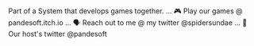 Part of a System that develops games together.
...
🎮 Play our games @ pandesoft.itch.io 
...
🗣 Reach out to me @ my twitter @spidersundae
...
🐇 Our host's twitter @pandesoft 

<!---
commanderpandesoft/commanderpandesoft is a ✨ special ✨ repository because its `README.md` (this file) appears on your GitHub profile.
You can click the Preview link to take a look at your changes.
--->
